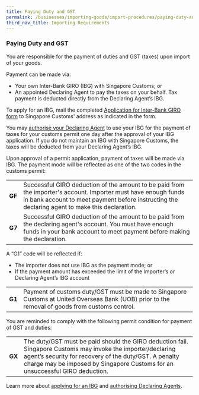 ```yaml
---
title: Paying Duty and GST
permalink: /businesses/importing-goods/import-procedures/paying-duty-and-gst
third_nav_title: Importing Requirements
---
```


### Paying Duty and GST
You are responsible for the payment of duties and GST (taxes) upon import of your goods.

Payment can be made via:

-   Your own Inter-Bank GIRO (IBG) with Singapore Customs; or
-   An appointed Declaring Agent to pay the taxes on your behalf. Tax payment is deducted directly from the Declaring Agent’s IBG.

To apply for an IBG, mail the completed  [Application for Inter-Bank GIRO form](https://www.customs.gov.sg/eservices/customs-forms-and-service-links#Registration) to Singapore Customs' address as indicated in the form.

You may  [authorise your Declaring Agent](https://www.tradenet.gov.sg/TN41EFORM/tdsui/authdeclaringagent/addanddelete.do?doAction=INITIALIZE&APPLICATION_ID=TXWP)  to use your IBG for the payment of taxes for your customs permit one day after the approval of your IBG application. If you do not maintain an IBG with Singapore Customs, the taxes will be deducted from your Declaring Agent’s IBG.

Upon approval of a permit application, payment of taxes will be made via IBG. The payment mode will be reflected as one of the two codes in the customs permit:

|  |  |
|--|--|
| **GF** | Successful GIRO deduction of the amount to be paid from the importer's account. Importer must have enough funds in bank account to meet payment before instructing the declaring agent to make this declaration.|
| **G7** | Successful GIRO deduction of the amount to be paid from the declaring agent's account. You must have enough funds in your bank account to meet payment before making the declaration. |

A “G1” code will be reflected if:

-   The importer does not use IBG as the payment mode; or
-   If the payment amount has exceeded the limit of the Importer’s or Declaring Agent’s IBG account

|  |  |
|--|--|
| **G1** | Payment of customs duty/GST must be made to Singapore Customs at United Overseas Bank (UOB) prior to the removal of goods from customs control. |

You are reminded to comply with the following permit condition for payment of GST and duties:

|  |  |
|--|--|
| **GX** | The duty/GST must be paid should the GIRO deduction fail. Singapore Customs may invoke the importer/declaring agent’s security for recovery of the duty/GST. A penalty charge may be imposed by Singapore Customs for an unsuccessful GIRO deduction.|

Learn more about [applying for an IBG](/businesses/registration-matters/registration-procedures/apply-for-inter-bank-giro) and [authorising Declaring Agents](/businesses/registration-matters/registration-procedures/authorise-a-declaring-agent).

